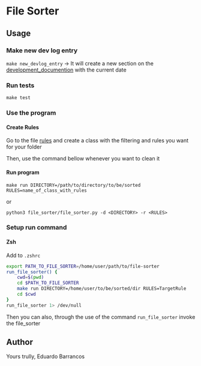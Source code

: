 # File Sorter

## Usage

### Make new dev log entry

`make new_devlog_entry` -> It will create a new section on the [development_documention](doc/development_documentation.md) with the current date

### Run tests

`make test`

### Use the program

#### Create Rules

Go to the file [rules](rules.py) and create a class with the filtering and rules you want for your folder

Then, use the command bellow whenever you want to clean it

#### Run program

`make run DIRECTORY=/path/to/directory/to/be/sorted RULES=name_of_class_with_rules`

or

`python3 file_sorter/file_sorter.py -d <DIRECTORY> -r <RULES>`

### Setup run command

#### Zsh

Add to `.zshrc`

```bash
export PATH_TO_FILE_SORTER=/home/user/path/to/file-sorter
run_file_sorter() {
    cwd=$(pwd)
    cd $PATH_TO_FILE_SORTER
    make run DIRECTORY=/home/user/to/be/sorted/dir RULES=TargetRule
    cd $cwd
}
run_file_sorter 1> /dev/null
```

Then you can also, through the use of the command `run_file_sorter` invoke the file_sorter

## Author

Yours trully, Eduardo Barrancos
